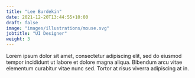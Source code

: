 ```yaml
---
title: "Lee Burdekin"
date: 2021-12-20T13:44:55+10:00
draft: false
image: "images/illustrations/mouse.svg"
jobtitle: "UI Designer"
weight: 3
---
```


Lorem ipsum dolor sit amet, consectetur adipiscing elit, sed do eiusmod tempor incididunt ut labore et dolore magna aliqua. Bibendum arcu vitae elementum curabitur vitae nunc sed. Tortor at risus viverra adipiscing at in.
